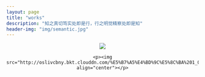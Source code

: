 ```yaml
---
layout: page
title: "works"
description: "知之真切笃实处即是行，行之明觉精察处即是知"
header-img: "img/semantic.jpg"
---
```



<center>
    <p><img src="http://7xlfkx.com1.z0.glb.clouddn.com/white2.jpg" align="center"></p>

    <p><img src="http://oslivcbny.bkt.clouddn.com/%E5%B7%A5%E4%BD%9C%E5%8C%BA%201_001.png" align="center"></p>
</center>
